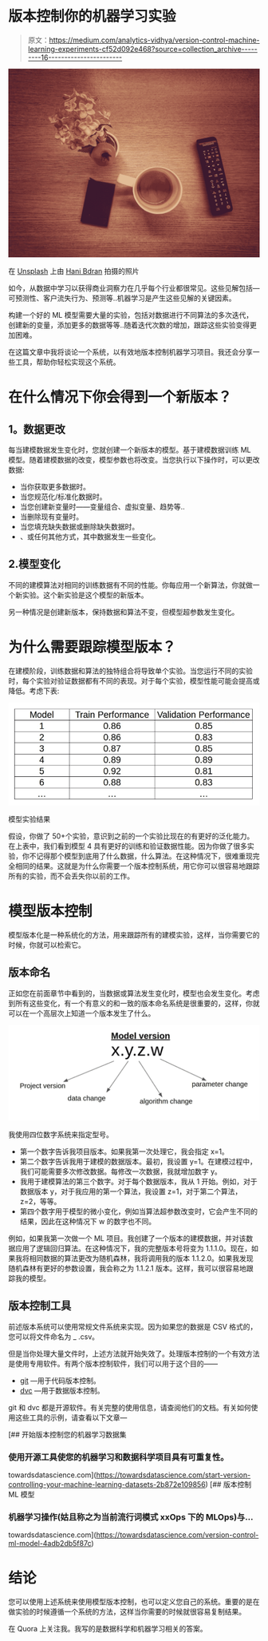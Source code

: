 # 版本控制你的机器学习实验

> 原文：<https://medium.com/analytics-vidhya/version-control-machine-learning-experiments-cf52d092e468?source=collection_archive---------16----------------------->

![](img/85d7170ca7283c5ab93af8a1e8254192.png)

在 [Unsplash](https://unsplash.com?utm_source=medium&utm_medium=referral) 上由 [Hani Bdran](https://unsplash.com/@hania09?utm_source=medium&utm_medium=referral) 拍摄的照片

如今，从数据中学习以获得商业洞察力在几乎每个行业都很常见。这些见解包括—可预测性、客户流失行为、预测等..机器学习是产生这些见解的关键因素。

构建一个好的 ML 模型需要大量的实验，包括对数据进行不同算法的多次迭代，创建新的变量，添加更多的数据等等..随着迭代次数的增加，跟踪这些实验变得更加困难。

在这篇文章中我将谈论一个系统，以有效地版本控制机器学习项目。我还会分享一些工具，帮助你轻松实现这个系统。

# 在什么情况下你会得到一个新版本？

## **1。数据更改**

每当建模数据发生变化时，您就创建一个新版本的模型。基于建模数据训练 ML 模型。随着建模数据的改变，模型参数也将改变。当您执行以下操作时，可以更改数据:

*   当你获取更多数据时。
*   当您规范化/标准化数据时。
*   当您创建新变量时——变量组合、虚拟变量、趋势等..
*   当删除现有变量时。
*   当您填充缺失数据或删除缺失数据时。
*   、或任何其他方式，其中数据发生一些变化。

## 2.模型变化

不同的建模算法对相同的训练数据有不同的性能。你每应用一个新算法，你就做一个新实验。这个新实验是这个模型的新版本。

另一种情况是创建新版本，保持数据和算法不变，但模型超参数发生变化。

# 为什么需要跟踪模型版本？

在建模阶段，训练数据和算法的独特组合将导致单个实验。当您运行不同的实验时，每个实验对验证数据都有不同的表现。对于每个实验，模型性能可能会提高或降低。考虑下表:

![](img/28bd347b6ed1e237442c85d2b3feb4d8.png)

模型实验结果

假设，你做了 50+个实验，意识到之前的一个实验比现在的有更好的泛化能力。在上表中，我们看到模型 4 具有更好的训练和验证数据性能。因为你做了很多实验，你不记得那个模型到底用了什么数据，什么算法。在这种情况下，很难重现完全相同的结果。这就是为什么你需要一个版本控制系统，用它你可以很容易地跟踪所有的实验，而不会丢失你以前的工作。

# 模型版本控制

模型版本化是一种系统化的方法，用来跟踪所有的建模实验，这样，当你需要它的时候，你就可以检索它。

## 版本命名

正如您在前面章节中看到的，当数据或算法发生变化时，模型也会发生变化。考虑到所有这些变化，有一个有意义的和一致的版本命名系统是很重要的，这样，你就可以在一个高层次上知道一个版本发生了什么。

![](img/16fa806aa6308bdab967986bd507de6f.png)

我使用四位数字系统来指定型号。

*   第一个数字告诉我项目版本。如果我第一次处理它，我会指定 x=1。
*   第二个数字告诉我用于建模的数据版本。最初，我设置 y=1。在建模过程中，我们可能需要多次修改数据。每修改一次数据，我就增加数字 y。
*   我用于建模算法的第三个数字。对于每个数据版本，我从 1 开始。例如，对于数据版本 y，对于我应用的第一个算法，我设置 z=1，对于第二个算法，z=2，等等。
*   第四个数字用于模型的微小变化，例如当算法超参数改变时，它会产生不同的结果，因此在这种情况下 w 的数字也不同。

例如，如果我第一次做一个 ML 项目。我创建了一个版本的建模数据，并对该数据应用了逻辑回归算法。在这种情况下，我的完整版本号将变为 1.1.1.0。现在，如果我将相同数据的算法更改为随机森林，我将调用我的版本 1.1.2.0。如果我发现随机森林有更好的参数设置，我会称之为 1.1.2.1 版本。这样，我可以很容易地跟踪我的模型。

## 版本控制工具

前述版本系统可以使用常规文件系统来实现。因为如果您的数据是 CSV 格式的，您可以将文件命名为 <filename>_ <version>.csv。</version></filename>

但是当你处理大量文件时，上述方法就开始失效了。处理版本控制的一个有效方法是使用专用软件。有两个版本控制软件，我们可以用于这个目的——

*   [git](https://git-scm.com/) —用于代码版本控制。
*   [dvc](https://dvc.org/) —用于数据版本控制。

git 和 dvc 都是开源软件。有关完整的使用信息，请查阅他们的文档。有关如何使用这些工具的示例，请查看以下文章—

[](https://towardsdatascience.com/start-version-controlling-your-machine-learning-datasets-2b872e109856) [## 开始版本控制您的机器学习数据集

### 使用开源工具使您的机器学习和数据科学项目具有可重复性。

towardsdatascience.com](https://towardsdatascience.com/start-version-controlling-your-machine-learning-datasets-2b872e109856) [](https://towardsdatascience.com/version-control-ml-model-4adb2db5f87c) [## 版本控制 ML 模型

### 机器学习操作(姑且称之为当前流行词模式 xxOps 下的 MLOps)与…

towardsdatascience.com](https://towardsdatascience.com/version-control-ml-model-4adb2db5f87c) 

# 结论

您可以使用上述系统来使用模型版本控制，也可以定义您自己的系统。重要的是在做实验的时候遵循一个系统的方法，这样当你需要的时候就很容易复制结果。

在 Quora 上关注我。我写的是数据科学和机器学习相关的答案。